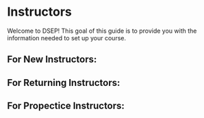 # Instructors

Welcome to DSEP! This goal of this guide is to provide you with the information needed to set up your course.

## For New Instructors:



## For Returning Instructors:



## For Propectice Instructors:



